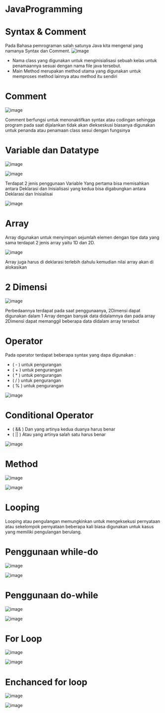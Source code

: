 # JavaProgramming
# Syntax & Comment
Pada Bahasa pemrograman salah satunya Java kita mengenal yang namanya Syntax dan Comment.
![image](https://github.com/user-attachments/assets/03a288e0-8408-4c7c-8150-55cf4a99aa60)

- Nama class yang digunakan untuk menginisialisasi sebuah kelas untuk penamaannya sesuai dengan nama file java tersebut.
- Main Method merupakan method utama yang digunakan untuk memproses method lainnya atau method itu sendiri
  
# Comment
![image](https://github.com/user-attachments/assets/595b6b2a-c2c2-4d9a-a727-08b9772611b9)

Comment berfungsi untuk menonaktifkan syntax atau codingan sehingga program pada saat dijalankan tidak akan diekseskusi biasanya digunakan untuk penanda atau penamaan class sesui dengan fungsinya

# Variable dan Datatype
![image](https://github.com/user-attachments/assets/ff42630e-6d7e-4756-87a0-e529a1f7dfcf)

![image](https://github.com/user-attachments/assets/685e4ec6-704d-4923-a4a1-d423bbe9c044)

Terdapat 2 jenis penggunaan Variable 
Yang pertama bisa memisahkan antara Deklarasi dan Inisialisasi yang kedua bisa digabungkan antara Deklarasi dan Inisialisai

![image](https://github.com/user-attachments/assets/58c44dca-cba6-4eed-984b-7e3ae5e707bc)

# Array
Array digunakan untuk menyimpan sejumlah elemen dengan tipe data yang sama terdapat 2 jenis array yaitu 1D dan 2D.

![image](https://github.com/user-attachments/assets/8a808acd-07ca-4a44-af08-1defcc5cd489)

Array juga harus di deklarasi terlebih dahulu kemudian nilai array akan di alokasikan

# 2 Dimensi
![image](https://github.com/user-attachments/assets/8c297596-204e-4dce-a595-c02cec360895)

Perbedaannya terdapat pada saat penggunaanya, 2Dimensi dapat digunakan dalam 1 Array dengan banyak data didalamnya dan pada array 2Dimensi dapat memanggil beberapa data didalam array tersebut

# Operator 
Pada operator terdapat beberapa syntax yang dapa digunakan :
- ( - ) untuk pengurangan
- ( + ) untuk pengurangan
- ( * ) untuk pengurangan
- ( / ) untuk pengurangan
- ( % ) untuk pengurangan
  
![image](https://github.com/user-attachments/assets/26f56e99-8552-492e-a30f-e1efe0094491)

# Conditional Operator
- ( && ) Dan yang artinya kedua duanya harus benar
- ( || ) Atau yang artinya salah satu harus benar
  
![image](https://github.com/user-attachments/assets/9b302324-da6d-47da-890b-666236c37acd)

# Method 
![image](https://github.com/user-attachments/assets/5516da2c-f700-4e83-a2b2-b08f34a4505c)

![image](https://github.com/user-attachments/assets/8246be9c-bcc7-45e6-9a6b-5afbc9fd63e1)

# Looping
Looping atau pengulangan memungkinkan untuk mengeksekusi pernyataan atau sekelompok pernyataan beberapa kali biasa digunakan untuk kasus yang memiliki pengulangan berulang.
# Penggunaan while-do
![image](https://github.com/user-attachments/assets/aceac39e-8fdd-47bc-86b6-097d13b5ea15)

![image](https://github.com/user-attachments/assets/59bb2ea3-9b0f-42e5-a7db-37302b1269c2)

# Penggunaan do-while
![image](https://github.com/user-attachments/assets/f0b64053-a699-4d0e-bbe0-c44295972e20)

![image](https://github.com/user-attachments/assets/18571483-dd8c-42c2-8277-4436561f056b)

# For Loop
![image](https://github.com/user-attachments/assets/dfeccd19-21aa-4e92-8a47-87110072a833)

![image](https://github.com/user-attachments/assets/b4c642b1-88b2-4abf-b2c1-427787a1b731)

# Enchanced for loop
![image](https://github.com/user-attachments/assets/8284e095-1575-4993-bc6a-dd483f02b760)

![image](https://github.com/user-attachments/assets/aa5a1792-50a1-4fc4-acc6-cdaf2de17800)







